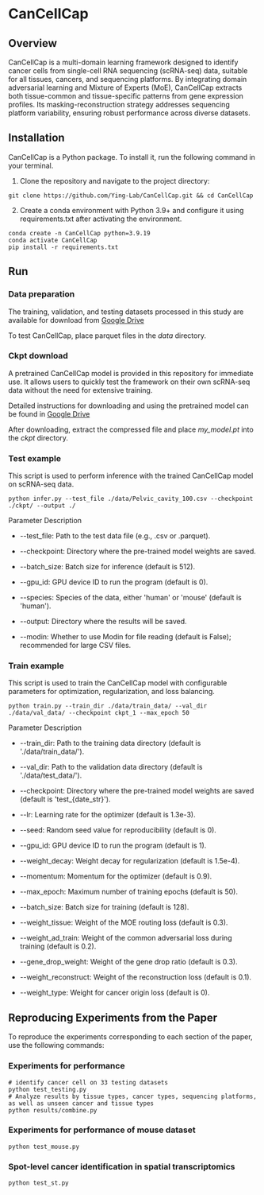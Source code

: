 # CanCellCap

## Overview
CanCellCap is a multi-domain learning framework designed to identify cancer cells from single-cell RNA sequencing (scRNA-seq) data, suitable for all tissues, cancers, and sequencing platforms. By integrating domain adversarial learning and Mixture of Experts (MoE), CanCellCap extracts both tissue-common and tissue-specific patterns from gene expression profiles. Its masking-reconstruction strategy addresses sequencing platform variability, ensuring robust performance across diverse datasets.

## Installation
CanCellCap is a Python package. To install it, run the following command in your terminal.
1. Clone the repository and navigate to the project directory:
```
git clone https://github.com/Ying-Lab/CanCellCap.git && cd CanCellCap
```

2. Create a conda environment with Python 3.9+ and configure it using requirements.txt after activating the environment.
```
conda create -n CanCellCap python=3.9.19
conda activate CanCellCap
pip install -r requirements.txt
```

## Run 
### Data preparation
The training, validation, and testing datasets processed in this study are available for download from [Google Drive](https://drive.google.com/file/d/1FOCUK-iSBqKrdLF5-T06NDLVGWbNVcet/view?usp=drive_link)

To test CanCellCap, place parquet files in the *data* directory.
### Ckpt download
A pretrained CanCellCap model is provided in this repository for immediate use. It allows users to quickly test the framework on their own scRNA-seq data without the need for extensive training.

Detailed instructions for downloading and using the pretrained model can be found in [Google Drive](https://drive.google.com/file/d/1Vgh_hOYGqwEu1jRhdIdvT6gAzb7gy28f/view?usp=drive_link)

After downloading, extract the compressed file and place *my_model.pt* into the *ckpt* directory.
### Test example
This script is used to perform inference with the trained CanCellCap model on scRNA-seq data.
```
python infer.py --test_file ./data/Pelvic_cavity_100.csv --checkpoint ./ckpt/ --output ./
```

Parameter Description
- --test_file: Path to the test data file (e.g., .csv or .parquet).

- --checkpoint: Directory where the pre-trained model weights are saved.
- --batch_size: Batch size for inference (default is 512).
- --gpu_id: GPU device ID to run the program (default is 0).
- --species: Species of the data, either 'human' or 'mouse' (default is 'human').
- --output: Directory where the results will be saved.
- --modin: Whether to use Modin for file reading (default is False); recommended for large CSV files.


### Train example
This script is used to train the CanCellCap model with configurable parameters for optimization, regularization, and loss balancing.
```
python train.py --train_dir ./data/train_data/ --val_dir ./data/val_data/ --checkpoint ckpt_1 --max_epoch 50
```
Parameter Description
- --train_dir: Path to the training data directory (default is './data/train_data/').

- --val_dir: Path to the validation data directory (default is './data/test_data/').

- --checkpoint: Directory where the pre-trained model weights are saved (default is 'test_{date_str}').

- --lr: Learning rate for the optimizer (default is 1.3e-3).

- --seed: Random seed value for reproducibility (default is 0).

- --gpu_id: GPU device ID to run the program (default is 1).

- --weight_decay: Weight decay for regularization (default is 1.5e-4).

- --momentum: Momentum for the optimizer (default is 0.9).

- --max_epoch: Maximum number of training epochs (default is 50).

- --batch_size: Batch size for training (default is 128).

- --weight_tissue: Weight of the MOE routing loss (default is 0.3).

- --weight_ad_train: Weight of the common adversarial loss during training (default is 0.2).

- --gene_drop_weight: Weight of the gene drop ratio (default is 0.3).

- --weight_reconstruct: Weight of the reconstruction loss (default is 0.1).

- --weight_type: Weight for cancer origin loss (default is 0).



## Reproducing Experiments from the Paper

To reproduce the experiments corresponding to each section of the paper, use the following commands:


### Experiments for performance
```
# identify cancer cell on 33 testing datasets
python test_testing.py
# Analyze results by tissue types, cancer types, sequencing platforms, as well as unseen cancer and tissue types
python results/combine.py
```

### Experiments for performance of mouse dataset
```
python test_mouse.py
```

### Spot-level cancer identification in spatial transcriptomics
```
python test_st.py
```

